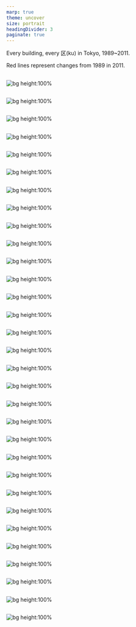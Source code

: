 ```yaml
---
marp: true
theme: uncover
size: portrait 
headingDivider: 3
paginate: true
---
```


Every building, every 区(ku) in Tokyo, 1989~2011.

Red lines represent changes from 1989 in 2011.

##

![bg height:100%](building/%E4%B8%89%E9%B7%B9%E5%B8%82.png) 


##

![bg height:100%](building/%E4%B8%96%E7%94%B0%E8%B0%B7%E5%8C%BA.png) 

##

![bg height:100%](building/%E4%B8%AD%E5%A4%AE%E5%8C%BA.png) 

##

![bg height:100%](building/%E4%B8%AD%E9%87%8E%E5%8C%BA.png) 

##

![bg height:100%](building/%E5%8C%97%E5%8C%BA.png) 

##

![bg height:100%](building/%E5%8D%83%E4%BB%A3%E7%94%B0%E5%8C%BA.png) 

##

![bg height:100%](building/%E5%8F%B0%E6%9D%B1%E5%8C%BA.png) 

##

![bg height:100%](building/%E5%92%8C%E5%85%89%E5%B8%82.png) 

##

![bg height:100%](building/%E5%93%81%E5%B7%9D%E5%8C%BA.png) 

##

![bg height:100%](building/%E5%A2%A8%E7%94%B0%E5%8C%BA.png) 

##

![bg height:100%](building/%E5%A4%A7%E7%94%B0%E5%8C%BA.png) 

##

![bg height:100%](building/%E5%B7%9D%E5%8F%A3%E5%B8%82.png) 

##

![bg height:100%](building/%E6%96%87%E4%BA%AC%E5%8C%BA.png) 

##

![bg height:100%](building/%E6%96%B0%E5%AE%BF%E5%8C%BA.png) 

##

![bg height:100%](building/%E6%96%B0%E5%BA%A7%E5%B8%82.png) 

##

![bg height:100%](building/%E6%9D%89%E4%B8%A6%E5%8C%BA.png) 

##

![bg height:100%](building/%E6%9D%BF%E6%A9%8B%E5%8C%BA.png) 

##

![bg height:100%](building/%E6%AD%A6%E8%94%B5%E9%87%8E%E5%B8%82.png) 

##

![bg height:100%](building/%E6%B1%9F%E6%88%B8%E5%B7%9D%E5%8C%BA.png) 

##

![bg height:100%](building/%E6%B1%9F%E6%9D%B1%E5%8C%BA.png) 

##

![bg height:100%](building/%E6%B8%8B%E8%B0%B7%E5%8C%BA.png) 

##

![bg height:100%](building/%E6%B8%AF%E5%8C%BA.png) 

##

![bg height:100%](building/%E7%8B%9B%E6%B1%9F%E5%B8%82.png) 

##

![bg height:100%](building/%E7%9B%AE%E9%BB%92%E5%8C%BA.png) 

##

![bg height:100%](building/%E7%B7%B4%E9%A6%AC%E5%8C%BA.png) 

##

![bg height:100%](building/%E8%8D%92%E5%B7%9D%E5%8C%BA.png) 

##

![bg height:100%](building/%E8%91%9B%E9%A3%BE%E5%8C%BA.png) 

##

![bg height:100%](building/%E8%A5%BF%E6%9D%B1%E4%BA%AC%E5%B8%82.png) 

##

![bg height:100%](building/%E8%AA%BF%E5%B8%83%E5%B8%82.png) 

##

![bg height:100%](building/%E8%B1%8A%E5%B3%B6%E5%8C%BA.png) 

##

![bg height:100%](building/%E8%B6%B3%E7%AB%8B%E5%8C%BA.png)